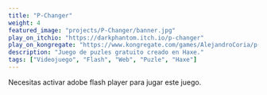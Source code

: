 ```yaml
---
title: "P-Changer"
weight: 4
featured_image: "projects/P-Changer/banner.jpg"
play_on_itchio: "https://darkphantom.itch.io/p-changer"
play_on_kongregate: "https://www.kongregate.com/games/AlejandroCoria/p-changer"
description: "Juego de puzles gratuito creado en Haxe."
tags: ["Videojuego", "Flash", "Web", "Puzle", "Haxe"]
---
```


Necesitas activar adobe flash player para jugar este juego.
